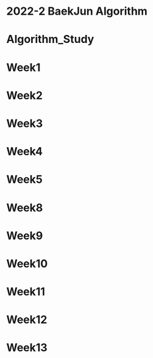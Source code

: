 # 2022-2 BaekJun Algorithm
# Algorithm_Study
# Week1
# Week2
# Week3
# Week4
# Week5
# Week8
# Week9
# Week10
# Week11
# Week12
# Week13
